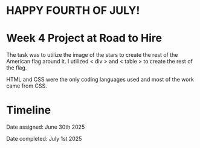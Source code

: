 # HAPPY FOURTH OF JULY!
# Week 4 Project at Road to Hire

The task was to utilize the image of the stars to create the rest of the American flag around it. I utilized < div > and < table > to create the rest of the flag.

HTML and CSS were the only coding languages used and most of the work came from CSS.

# Timeline

Date assigned: June 30th 2025

Date completed: July 1st 2025